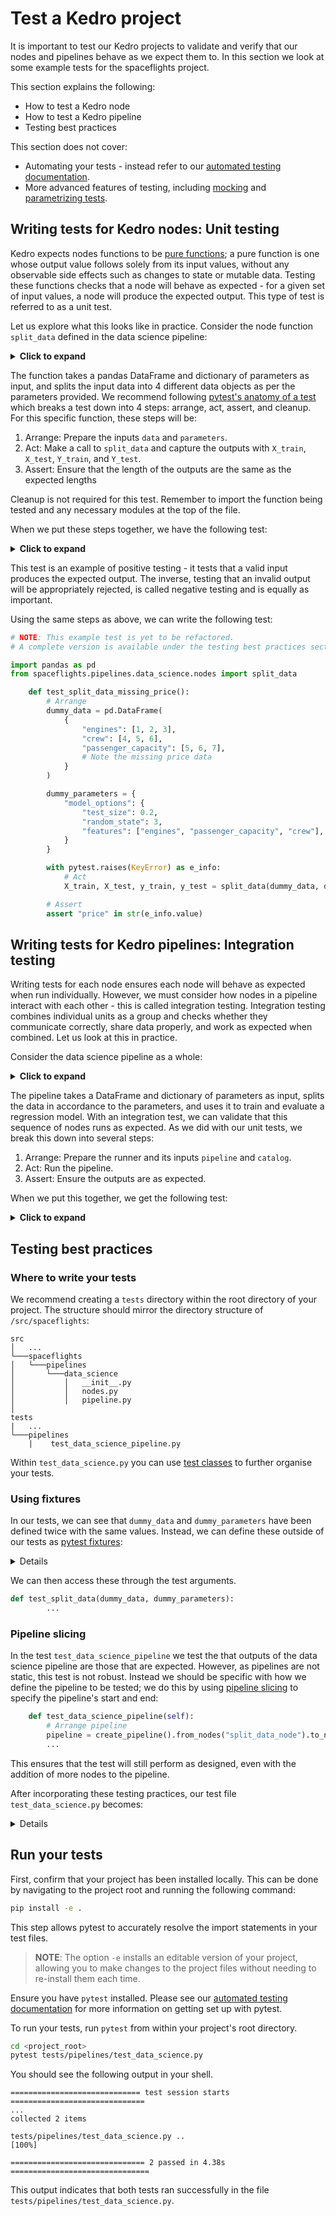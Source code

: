 # Test a Kedro project

It is important to test our Kedro projects to validate and verify that our nodes and pipelines behave as we expect them to. In this section we look at some example tests for the spaceflights project.

This section explains the following:

* How to test a Kedro node
* How to test a Kedro pipeline
* Testing best practices


This section does not cover:

* Automating your tests - instead refer to our [automated testing documentation](../development/automated_testing.md).
* More advanced features of testing, including [mocking](https://realpython.com/python-mock-library/#what-is-mocking) and [parametrizing tests](https://docs.pytest.org/en/7.1.x/example/parametrize.html).


## Writing tests for Kedro nodes: Unit testing

Kedro expects nodes functions to be  [pure functions](https://realpython.com/python-functional-programming/#what-is-functional-programming); a pure function is one whose output value follows solely from its input values, without any observable side effects such as changes to state or mutable data. Testing these functions checks that a node will behave as expected - for a given set of input values, a node will produce the expected output. This type of test is referred to as a unit test.

Let us explore what this looks like in practice. Consider the node function `split_data` defined in the data science pipeline:

<details>
<summary><b>Click to expand</b></summary>

```python
def split_data(data: pd.DataFrame, parameters: dict[str, Any]) -> Tuple:
    """Splits data into features and targets training and test sets.

    Args:
        data: Data containing features and target.
        parameters: Parameters defined in parameters_data_science.yml.
    Returns:
        Split data.
    """
    X = data[parameters["features"]]
    y = data["price"]
    X_train, X_test, y_train, y_test = train_test_split(
        X, y, test_size=parameters["test_size"], random_state=parameters["random_state"]
    )
    return X_train, X_test, y_train, y_test
```

</details>

The function takes a pandas DataFrame and dictionary of parameters as input, and splits the input data into 4 different data objects as per the parameters provided. We recommend following [pytest's anatomy of a test](https://docs.pytest.org/en/7.1.x/explanation/anatomy.html#anatomy-of-a-test) which breaks a test down into 4  steps: arrange, act, assert, and cleanup. For this specific function, these steps will be:

1. Arrange: Prepare the inputs `data` and `parameters`.
2. Act: Make a call to `split_data` and capture the outputs with `X_train`, `X_test`, `Y_train`, and `Y_test`.
3. Assert: Ensure that the length of the outputs are the same as the expected lengths

Cleanup is not required for this test. Remember to import the function being tested and any necessary modules at the top of the file.

When we put these steps together, we have the following test:

<details>
<summary><b>Click to expand</b></summary>

```python
# NOTE: This example test is yet to be refactored.
# A complete version is available under the testing best practices section.

import pandas as pd
from spaceflights.pipelines.data_science.nodes import split_data

    def test_split_data():
        # Arrange
        dummy_data = pd.DataFrame(
            {
                "engines": [1, 2, 3],
                "crew": [4, 5, 6],
                "passenger_capacity": [5, 6, 7],
                "price": [120, 290, 30],
            }
        )

        dummy_parameters = {
            "model_options": {
                "test_size": 0.2,
                "random_state": 3,
                "features": ["engines", "passenger_capacity", "crew"],
            }
        }

        # Act
        X_train, X_test, y_train, y_test = split_data(dummy_data, dummy_parameters["model_options"])

        # Assert
        assert len(X_train) == 2
        assert len(y_train) == 2
        assert len(X_test) == 1
        assert len(y_test) == 1
```

</details>


This test is an example of positive testing - it tests that a valid input produces the expected output. The inverse, testing that an invalid output will be appropriately rejected, is called negative testing and is equally as important.

Using the same steps as above, we can write the following test:

```python
# NOTE: This example test is yet to be refactored.
# A complete version is available under the testing best practices section.

import pandas as pd
from spaceflights.pipelines.data_science.nodes import split_data

    def test_split_data_missing_price():
        # Arrange
        dummy_data = pd.DataFrame(
            {
                "engines": [1, 2, 3],
                "crew": [4, 5, 6],
                "passenger_capacity": [5, 6, 7],
                # Note the missing price data
            }
        )

        dummy_parameters = {
            "model_options": {
                "test_size": 0.2,
                "random_state": 3,
                "features": ["engines", "passenger_capacity", "crew"],
            }
        }

        with pytest.raises(KeyError) as e_info:
            # Act
            X_train, X_test, y_train, y_test = split_data(dummy_data, dummy_parameters["model_options"])

        # Assert
        assert "price" in str(e_info.value)
```

## Writing tests for Kedro pipelines: Integration testing

Writing tests for each node ensures each node will behave as expected when run individually. However, we must consider how nodes in a pipeline interact with each other - this is called integration testing. Integration testing combines individual units as a group and checks whether they communicate correctly, share data properly, and work as expected when combined. Let us look at this in practice.

Consider the data science pipeline as a whole:

<details>
<summary><b>Click to expand</b></summary>

```python
from kedro.pipeline import Pipeline, node, pipeline
from .nodes import evaluate_model, split_data, train_model


def create_pipeline(**kwargs) -> Pipeline:
    return pipeline(
        [
            node(
                func=split_data,
                inputs=["model_input_table", "params:model_options"],
                outputs=["X_train", "X_test", "y_train", "y_test"],
                name="split_data_node",
            ),
            node(
                func=train_model,
                inputs=["X_train", "y_train"],
                outputs="regressor",
                name="train_model_node",
            ),
            node(
                func=evaluate_model,
                inputs=["regressor", "X_test", "y_test"],
                outputs=None,
                name="evaluate_model_node",
            ),
        ]
    )
```
</details>

The pipeline takes a DataFrame and dictionary of parameters as input, splits the data in accordance to the parameters, and uses it to train and evaluate a regression model. With an integration test, we can validate that this sequence of nodes runs as expected. As we did with our unit tests, we break this down into several steps:

1. Arrange: Prepare the runner and its inputs `pipeline` and `catalog`.
2. Act: Run the pipeline.
3. Assert: Ensure the outputs are as expected.

When we put this together, we get the following test:

<details>
<summary><b>Click to expand</b></summary>

```python
# NOTE: This example test is yet to be refactored.
# A complete version is available under the testing best practices section.

import pandas as pd
from kedro.io import DataCatalog
from kedro.runner import SequentialRunner
from spaceflights.pipelines.data_science import create_pipeline as create_ds_pipeline

    def test_data_science_pipeline():
        # Arrange pipeline
        pipeline = create_ds_pipeline()

        # Arrange data catalog
        catalog = DataCatalog()

        dummy_data = pd.DataFrame(
            {
                "engines": [1, 2, 3],
                "crew": [4, 5, 6],
                "passenger_capacity": [5, 6, 7],
                "price": [120, 290, 30],
            }
        )

        duummy_parameters = {
            "model_options": {
                "test_size": 0.2,
                "random_state": 3,
                "features": ["engines", "passenger_capacity", "crew"],
            }
        }

        catalog.add_feed_dict(
            {
                "model_input_table" : dummy_data,
                "params:model_options": dummy_parameters["model_options"],
            }
        )

        # Act
        output = SequentialRunner().run(pipeline, catalog)

        # Assert
        assert len(output) == 0

```

</details>

## Testing best practices

### Where to write your tests

We recommend creating a `tests` directory within the root directory of your project. The structure should mirror the directory structure of `/src/spaceflights`:

```
src
│   ...
└───spaceflights
│   └───pipelines
│       └───data_science
│           │   __init__.py
│           │   nodes.py
│           │   pipeline.py
│
tests
|   ...
└───pipelines
    |    test_data_science_pipeline.py
```

Within `test_data_science.py` you can use [test classes](https://docs.pytest.org/en/7.1.x/getting-started.html#group-multiple-tests-in-a-class) to further organise your tests.

### Using fixtures

In our tests, we can see that `dummy_data` and `dummy_parameters` have been defined twice with the same values. Instead, we can define these outside of our tests as [pytest fixtures](https://docs.pytest.org/en/6.2.x/fixture.html#fixture):

<details>

```python
import pytest

@pytest.fixture
def dummy_data():
    return pd.DataFrame(
        {
            "engines": [1, 2, 3],
            "crew": [4, 5, 6],
            "passenger_capacity": [5, 6, 7],
            "price": [120, 290, 30],
        }
    )

@pytest.fixture
def dummy_parameters():
    parameters = {
        "model_options": {
            "test_size": 0.2,
            "random_state": 3,
            "features": ["engines", "passenger_capacity", "crew"],
        }
    }
    return parameters
```

</details>

We can then access these through the test arguments.

```python
def test_split_data(dummy_data, dummy_parameters):
        ...
```

### Pipeline slicing

In the test `test_data_science_pipeline` we test the that outputs of the data science pipeline are those that are expected. However, as pipelines are not static, this test is not robust. Instead we should be specific with how we define the pipeline to be tested; we do this by using [pipeline slicing](../nodes_and_pipelines/slice_a_pipeline.md#slice-a-pipeline-by-running-specified-nodes) to specify the pipeline's start and end:

```python
    def test_data_science_pipeline(self):
        # Arrange pipeline
        pipeline = create_pipeline().from_nodes("split_data_node").to_nodes("evaluate_model_node")
        ...
```

This ensures that the test will still perform as designed, even with the addition of more nodes to the pipeline.


After incorporating these testing practices, our test file `test_data_science.py` becomes:

<details>

```python
# tests/pipelines/test_data_science_pipeline.py

import pandas as pd
import pytest

from kedro.io import DataCatalog
from kedro.runner import SequentialRunner
from spaceflights.pipelines.data_science import create_pipeline
from spaceflights.pipelines.data_science.nodes import split_data

@pytest.fixture
def dummy_data():
    return pd.DataFrame(
        {
            "engines": [1, 2, 3],
            "crew": [4, 5, 6],
            "passenger_capacity": [5, 6, 7],
            "price": [120, 290, 30],
        }
    )

@pytest.fixture
def dummy_parameters():
    parameters = {
        "model_options": {
            "test_size": 0.2,
            "random_state": 3,
            "features": ["engines", "passenger_capacity", "crew"],
        }
    }
    return parameters


class TestDataScienceNodes:
    def test_split_data(self, dummy_data, dummy_parameters):
        X_train, X_test, y_train, y_test = split_data(
            dummy_data, dummy_parameters["model_options"]
        )
        assert len(X_train) == 2
        assert len(y_train) == 2
        assert len(X_test) == 1
        assert len(y_test) == 1

    def test_split_data_missing_price(self, dummy_data, dummy_parameters):
        dummy_data_missing_price = dummy_data.drop(columns="price")
        with pytest.raises(KeyError) as e_info:
            X_train, X_test, y_train, y_test = split_data(dummy_data_missing_price, dummy_parameters["model_options"])

        assert "price" in str(e_info.value)

class TestDataSciencePipeline:
    def test_data_science_pipeline(self, dummy_data, dummy_parameters):
        pipeline = (
            create_ds_pipeline()
            .from_nodes("split_data_node")
            .to_nodes("evaluate_model_node")
        )
        catalog = DataCatalog()
        catalog.add_feed_dict(
            {
                "model_input_table" : dummy_data,
                "params:model_options": dummy_parameters["model_options"],
            }
        )

        output = SequentialRunner().run(pipeline, catalog)
        assert len(output) == 0

```

</details>

## Run your tests

First, confirm that your project has been installed locally. This can be done by navigating to the project root and running the following command:

```bash
pip install -e .
```

This step allows pytest to accurately resolve the import statements in your test files.

>**NOTE**: The option `-e` installs an editable version of your project, allowing you to make changes to the project files without needing to re-install them each time.

Ensure you have `pytest` installed. Please see our [automated testing documentation](../development/automated_testing.md) for more information on getting set up with pytest.

To run your tests, run `pytest` from within your project's root directory.

```bash
cd <project_root>
pytest tests/pipelines/test_data_science.py
```

You should see the following output in your shell.

```
============================= test session starts ==============================
...
collected 2 items

tests/pipelines/test_data_science.py ..                                                  [100%]

============================== 2 passed in 4.38s ===============================
```

This output indicates that both tests ran successfully in the file `tests/pipelines/test_data_science.py`.
